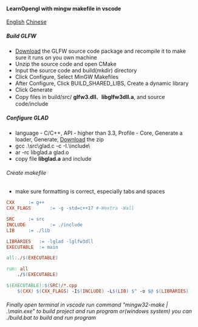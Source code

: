 #### LearnOpengl with mingw makefile in vscode

[English](README.md) [Chinese](README_zh.md)

##### Build GLFW

- [Download](https://github.com/glfw/glfw/releases) the GLFW source code package and recompile it to make sure it runs on you own machine
- Unzip the source code and open CMake
- Input the source code and build(mkdir) directory
- Click Configure, Select MinGW Makefiles
- After Configure, Click BUILD_SHARED_LIBS, Create a dynamic library
- Click Generate
- Copy files in build/src/ **glfw3.dll**、**libglfw3dll.a**, and source code/include

##### Configure GLAD

- language - C/C++, API - higher than 3.3, Profile - Core, Generate a loader, Generate, [Download](https://glad.dav1d.de/) the zip
- gcc .\src\glad.c -c -I.\include\
- ar -rc libglad.a glad.o
- copy file **libglad.a** and include

###### Create makefile

- make sure formatting is correct, especially tabs and spaces

```makefile
CXX		:= g++
CXX_FLAGS       := -g -std=c++17 #-Wextra -Wall

SRC		:= src
INCLUDE         := ./include
LIB		:= ./lib

LIBRARIES	:= -lglad -lglfw3dll
EXECUTABLE	:= main

all:./$(EXECUTABLE)

run: all
	./$(EXECUTABLE)

$(EXECUTABLE):$(SRC)/*.cpp
	$(CXX) $(CXX_FLAGS) -I$(INCLUDE) -L$(LIB) $^ -o $@ $(LIBRARIES)
```

###### Finally open terminal in vscode run command "mingw32-make | .\main.exe" to build project and run program or(windows system) you can ./build.bat to build and run program
